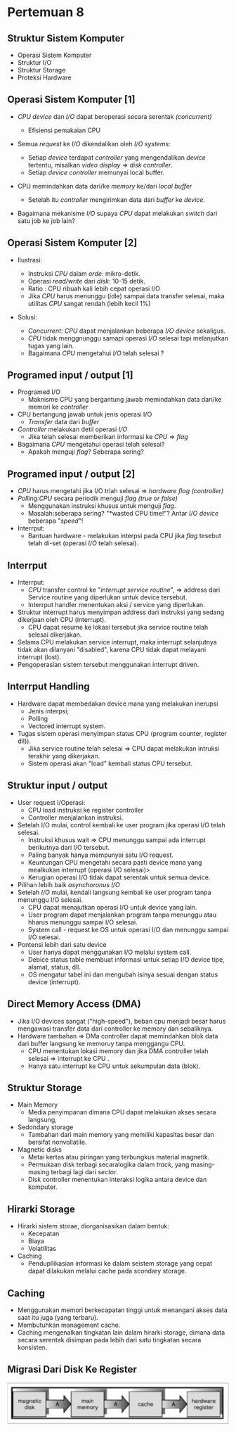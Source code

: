# Pertemuan 8

## Struktur Sistem Komputer

- Operasi Sistem Komputer
- Struktur I/O
- Struktur Storage
- Proteksi Hardware

## Operasi Sistem Komputer [1]

- *CPU device* dan *I/O* dapat beroperasi secara serentak *(concurrent)*

  - Efisiensi pemakaian CPU

- Semua *request* ke *I/O* dikendalikan oleh *I/O systems*:

  - Setiap *device* terdapat *controller* yang mengendalikan *device* tertentu, misalkan *video display* => *disk controller*.
  - Setiap *device controller* memunyai local buffer.

- CPU memindahkan data dari/ke *memory* ke/dari *local buffer*

  - Setelah itu *controller* mengirimkan data dari *buffer* ke *device*.
  
- Bagaimana mekanisme *I/O* supaya *CPU* dapat melakukan *switch* dari satu job ke job lain?

## Operasi Sistem Komputer [2]

- Ilustrasi:

  - Instruksi *CPU* dalam *orde*: mikro-detik.
  - Operasi *read/write* dari *disk*: 10-15 detik.
  - Ratio : CPU ribuah kali lebih cepat operasi I/O
  - Jika *CPU* harus menunggu (idle) sampai data transfer selesai, maka utilitas *CPU* sangat rendah (lebih kecil 1%)

- Solusi:

  - *Concurrent*: *CPU* dapat menjalankan beberapa *I/O device* sekaligus.
  - *CPU* tidak menggnunggu samapi operasi *I/O* selesai tapi melanjutkan tugas yang lain.
  - Bagaimana *CPU* mengetahui *I/O* telah selesai ?

## Programed input / output [1]

- Programed I/O 
  - Maknisme CPU yang bergantung  jawab memindahkan data dari/ke memori ke *controller*
- CPU bertangung jawab untuk jenis operasi I/O 
  - *Transfer* data dari *buffer*
- *Controller* melakukan detil operasi *I/O*
  - Jika telah selesai memberikan informasi ke *CPU* => *flag*
- Bagaimana *CPU* mengetahui operasi telah selesai?
  - Apakah menguji *flag*? Seberapa sering?

## Programed input / output [2]

- *CPU* harus mengetahi jika I/O trlah selesai => *hardware flag (controller)*
- *Polling:CPU* secara periodik menguji *flag (true or false)*
  - Menggunakan instruksi khusus untuk menguji *flag*.
  - Masalah:seberapa sering? "*wasted CPU time!"? Antar *I/O device* beberapa "*speed*"!
- Interrput:
  - Bantuan hardware - melakukan interpsi pada CPU jika *flag* tesebut telah di-set (operasi *I/O* telah selesai).

## Interrput

- Interrput:
  - *CPU* transfer control ke "*interrupt service routine*", => address dari Service routine yang diperlukan untuk device tersebut.
  - Interrput handler menentukan aksi / service yang diperlukan.
- Struktur interrupt harus menyimpan address dari instruksi yang sedang dikerjaan oleh CPU (interrupt).
  - CPU dapat resume ke lokasi tersebut jika service routine telah selesai dikerjakan.
- Selama CPU melakukan service interrupt, maka interrupt selanjutnya tidak akan dilanyani "disabled", karena CPU tidak dapat melayani interrupt (lost).
- Pengoperasian sistem tersebut menggunakan interrupt  driven.

## Interrput Handling

- Hardware dapat membedakan device mana yang melakukan inerupsi
  - Jenis interpsi;
  - Polling
  - Vectored interrupt system.
- Tugas sistem operasi menyimpan status CPU (program counter, register dll)).
  - Jika service routine telah selesai => CPU dapat melakukan intruksi terakhir yang dikerjakan.
  - Sistem operasi akan "load" kembali status CPU tersebut.

## Struktur input / output

- User request I/Operasi:
  - CPU load instruksi ke register controller 
  - Controller menjalankan instruksi.
- Setelah I/O mulai, control kembali ke user program jika operasi I/O telah selesai.
  - Instruksi khusus wait => CPU menunggu sampai ada interrupt berikutnya dari I/O tersebut.
  - Paling banyak hanya mempunyai satu I/O request.
  - Keuntungan CPU mengetahi secara pasti device mana yang mealkukan interrupt (operasi I/O selesai)>
  - Kerugian operasi I/O tidak dapat serentak untuk semua device.
- Pilihan lebih baik *asynchoronus I/O*
- Setelah *I/O* mulai, kendali langsung kembali ke user program tanpa menunggu I/O selesai.
  - CPU dapat menajutkan operasi I/O untuk device yang lain.
  - User program dapat menjalankan program tanpa menunggu atau hharus menunggu sampai I/O selesai.
  - System call - request ke OS untuk operasi I/O dan menunggu sampai I/O selesai.
- Pontensi lebih dari satu device
  - User hanya dapat menggunakan I/O melalui system call.
  - Debice status table membuat informasi untuk setiap I/O device tipe, alamat, status, dll.
  - OS mengatur tabel ini dan mengubah isinya sesuai dengan status device (interrupt).

## Direct Memory Access (DMA)

- Jika I/O devices sangat ("high-speed"), beban cpu menjadi besar harus mengawasi transfer data dari controller ke memory dan sebaliknya.
- Hardware tambahan => DMa controller dapat memindahkan blok data dari buffer langsung ke  memoruy tanpa menggangu CPU.
  - CPU menentukan lokasi memory dan jika DMA controller telah selesai => interrupt ke CPU .
  - Hanya satu interrupt ke CPU untuk sekumpulan data (blok).

## Struktur Storage

- Main Memory
  - Media penyimpanan dimana CPU dapat melakukan akses secara langsung,
- Sedondary storage
  - Tambahan dari main memory yang memiliki kapasitas besar dan bersifat nonvollatile.
- Magnetic disks
  - Metai kertas atau piringan yang terbungkus material magnetik.
  - Permukaan disk terbagi secaralogika dalam *track*, yang masing-masing terbagi lagi dari *sector*.
  - Disk controller menentukan interaksi logika antara device dan komputer.

## Hirarki Storage

- Hirarki sistem storae, diorganisasikan dalam bentuk:
  -  Kecepatan
  -  Biaya
  -  Volatilitas
- Caching
  - Pendupllikasian informasi ke dalam seistem storage yang cepat dapat dilakukan melalui cache pada scondary storage.

## Caching

- Menggunakan memori berkecapatan tinggi untuk menangani akses data saat itu juga (yang terbaru).
- Membutuhkan management cache.
- Caching mengenalkan tingkatan lain dalam hirarki storage, dimana data secara serentak disimpan pada lebih dari satu tingkatan secara konsisten.

## Migrasi Dari Disk Ke Register

![img](img/Screenshot_20211208_085639.png)


